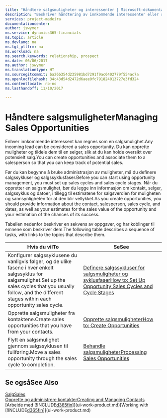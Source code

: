 ```yaml
---
title: "Håndtere salgsmuligheter og interessenter | Microsoft-dokumentasjon"
description: "Beskriver håndtering av innkommende interessenter eller salgsmuligheter i Dynamics 365 og tilknytningen av salgsmuligheten til en selger for å holde rede på potensielt salg."
services: project-madeira
documentationcenter: 
author: jswymer
ms.service: dynamics365-financials
ms.topic: article
ms.devlang: na
ms.tgt_pltfrm: na
ms.workload: na
ms.search.keywords: relationship, prospect
ms.date: 06/06/2017
ms.author: jswymer
ms.translationtype: HT
ms.sourcegitcommit: ba26b354d235981bd7291f9ac6402779f554ac7a
ms.openlocfilehash: 34c43d54d2472d6aee0fc791824013727e3fd324
ms.contentlocale: nb-no
ms.lasthandoff: 11/10/2017

---
```

# <a name="managing-sales-opportunities"></a><span data-ttu-id="17cf1-103">Håndtere salgsmuligheter</span><span class="sxs-lookup"><span data-stu-id="17cf1-103">Managing Sales Opportunities</span></span>
<span data-ttu-id="17cf1-104">Enhver innkommende interessent kan regnes som en salgsmulighet.</span><span class="sxs-lookup"><span data-stu-id="17cf1-104">Any incoming lead can be considered a sales opportunity.</span></span> <span data-ttu-id="17cf1-105">Du kan opprette muligheter og tildele dem til en selger, slik at du kan holde oversikt over potensielt salg.</span><span class="sxs-lookup"><span data-stu-id="17cf1-105">You can create opportunities and associate them to a salesperson so that you can keep track of potential sales.</span></span>

<span data-ttu-id="17cf1-106">Før du kan begynne å bruke administrasjon av muligheter, må du definere salgssykluser og salgssyklusfaser.</span><span class="sxs-lookup"><span data-stu-id="17cf1-106">Before you can start using opportunity management, you must set up sales cycles and sales cycle stages.</span></span> <span data-ttu-id="17cf1-107">Når du oppretter en salgsmulighet, bør du legge inn informasjon om kontakt, selger, salgssyklus og datoer, i tillegg til estimatene for salgsverdien for muligheten og sannsynligheten for at den blir vellykket.</span><span class="sxs-lookup"><span data-stu-id="17cf1-107">As you create opportunities, you should provide information about the contact, salesperson, sales cycle, and dates, as well as your estimates for the sales value of the opportunity and your estimation of the chances of its success.</span></span>

<span data-ttu-id="17cf1-108">Tabellen nedenfor beskriver en sekvens av oppgaver, og har koblinger til emnene som beskriver dem.</span><span class="sxs-lookup"><span data-stu-id="17cf1-108">The following table describes a sequence of tasks, with links to the topics that describe them.</span></span>

| <span data-ttu-id="17cf1-109">Hvis du vil</span><span class="sxs-lookup"><span data-stu-id="17cf1-109">To</span></span> | <span data-ttu-id="17cf1-110">Se</span><span class="sxs-lookup"><span data-stu-id="17cf1-110">See</span></span> |
| --- | --- |
| <span data-ttu-id="17cf1-111">Konfigurer salgssyklusene du vanligvis følger, og de ulike fasene i hver enkelt salgssyklus for salgsmulighet.</span><span class="sxs-lookup"><span data-stu-id="17cf1-111">Set up the sales cycles that you usually follow, and the different stages within each opportunity sales cycle.</span></span> |[<span data-ttu-id="17cf1-112">Definere salgssykluser for salgsmuligheter og syklusfaser</span><span class="sxs-lookup"><span data-stu-id="17cf1-112">How to: Set Up Opportunity Sales Cycles and Cycle Stages</span></span>](marketing-how-setup-opportunity-sales-cycles-stages.md) |
| <span data-ttu-id="17cf1-113">Opprette salgsmuligheter fra kontaktene.</span><span class="sxs-lookup"><span data-stu-id="17cf1-113">Create sales opportunities that you have from your contacts.</span></span> |[<span data-ttu-id="17cf1-114">Opprette salgsmuligheter</span><span class="sxs-lookup"><span data-stu-id="17cf1-114">How to: Create Opportunities</span></span>](marketing-how-create-opportunities.md) |
| <span data-ttu-id="17cf1-115">Flytt en salgsmulighet gjennom salgssyklusen til fullføring.</span><span class="sxs-lookup"><span data-stu-id="17cf1-115">Move a sales opportunity through the sales cycle to completion.</span></span> |[<span data-ttu-id="17cf1-116">Behandle salgsmuligheter</span><span class="sxs-lookup"><span data-stu-id="17cf1-116">Processing Sales Opportunities</span></span>](marketing-processing-sales-opportunities.md) |

## <a name="see-also"></a><span data-ttu-id="17cf1-117">Se også</span><span class="sxs-lookup"><span data-stu-id="17cf1-117">See Also</span></span>
[<span data-ttu-id="17cf1-118">Salg</span><span class="sxs-lookup"><span data-stu-id="17cf1-118">Sales</span></span>](sales-manage-sales.md)  
[<span data-ttu-id="17cf1-119">Opprette og administrere kontakter</span><span class="sxs-lookup"><span data-stu-id="17cf1-119">Creating and Managing Contacts</span></span>](marketing-contacts.md)  
<span data-ttu-id="17cf1-120">[Arbeide med [!INCLUDE[d365fin](includes/d365fin_md.md)]](ui-work-product.md)</span><span class="sxs-lookup"><span data-stu-id="17cf1-120">[Working with [!INCLUDE[d365fin](includes/d365fin_md.md)]](ui-work-product.md)</span></span>

